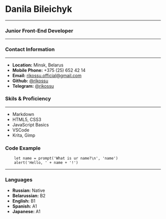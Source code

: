 # Danila Bileichyk
___
### Junior Front-End Developer
___
### Contact Information
___
- **Location:** Minsk, Belarus
- **Mobile Phone:** +375 \(25\) 652 42 14
- **Email:** <rikossu.official@gmail.com>
- **Github:** [@rikossu](https://github.com/rikossu)
- **Telegram:** [@rikossu](https://t.me/rikossu)

### Skils & Proficiency
___
- Markdown
- HTML5, CSS3
- JavaScript Basics
- VSCode
- Krita, Gimp

### Code Example
```
    let name = prompt('What is ur name?\n', 'name')
    alert('Hello, ' + name + '!')
```
___
### Languages
- **Russian:** Native
- **Belarussian:** B2
- **English:** B1
- **Spanish:** A1
- **Japanese:** A1

